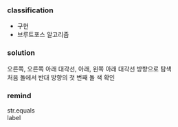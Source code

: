 ### classification
* 구현
* 브루트포스 알고리즘

### solution
오른쪽, 오른쪽 아래 대각선, 아래, 왼쪽 아래 대각선 방향으로 탐색  
처음 돌에서 반대 방향의 첫 번째 돌 색 확인  

### remind
str.equals  
label

